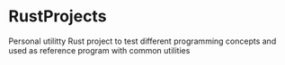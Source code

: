 # RustProjects
Personal utilitty Rust project to test different programming concepts and used as reference program with common utilities

